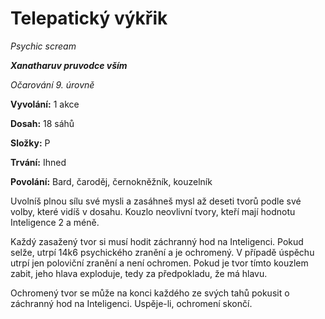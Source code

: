 # Telepatický výkřik

*Psychic scream*

***Xanatharuv pruvodce vším***

 *Očarování 9. úrovně* 
 

**Vyvolání:** 1 akce

**Dosah:** 18 sáhů

**Složky:** P

**Trvání:** Ihned

**Povolání:** Bard, čaroděj, černokněžník, kouzelník
 
Uvolníš plnou sílu své mysli a zasáhneš mysl až deseti tvorů podle své volby, které vidíš v dosahu. Kouzlo neovlivní tvory, kteří mají hodnotu Inteligence 2 a méně.

Každý zasažený tvor si musí hodit záchranný hod na Inteligenci. Pokud selže, utrpí 14k6 psychického zranění a je ochromený. V případě úspěchu utrpí jen poloviční zranění a není ochromen. Pokud je tvor tímto kouzlem zabit, jeho hlava exploduje, tedy za předpokladu, že má hlavu.

Ochromený tvor se může na konci každého ze svých tahů pokusit o záchranný hod na Inteligenci. Uspěje-li, ochromení skončí.